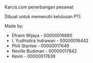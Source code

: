 Karcis.com penerbangan pesawat

Dibuat untuk memenuhi kelulusan PTI.

Made by:

- Efraim Wijaya - 00000016880
- I. Yudhistira Indrawan - 00000016442
- Phili Stanlee - 00000017649
- Neville Budiman - 00000017642
- Kevin - 00000017639
